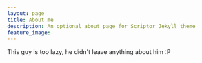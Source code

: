 ```yaml
---
layout: page
title: About me
description: An optional about page for Scriptor Jekyll theme
feature_image:
---
```


This guy is too lazy, he didn't leave anything about him :P

